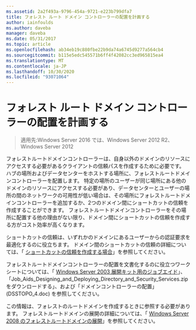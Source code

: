 ```yaml
---
ms.assetid: 2a2f493a-9796-454a-9721-e223b799dfa7
title: フォレスト ルート ドメイン コントローラーの配置を計画する
author: iainfoulds
ms.author: daveba
manager: daveba
ms.date: 05/31/2017
ms.topic: article
ms.openlocfilehash: ab34eb19c880fbe22b9da74a6745d9277a564cb4
ms.sourcegitcommit: b115e5edc545571b6ff4f42082cc3ed965815ea4
ms.translationtype: MT
ms.contentlocale: ja-JP
ms.lasthandoff: 10/30/2020
ms.locfileid: "93071064"
---
```

# <a name="planning-forest-root-domain-controller-placement"></a>フォレスト ルート ドメイン コントローラーの配置を計画する

> 適用先:Windows Server 2016 では、Windows Server 2012 R2、Windows Server 2012

フォレストルートドメインコントローラーは、自身以外のドメインのリソースにアクセスする必要があるクライアントの信頼パスを作成するために必要です。 ハブの場所およびデータセンターをホストする場所に、フォレストルートドメインコントローラーを配置します。 特定の場所のユーザーが同じ場所にある他のドメインのリソースにアクセスする必要があり、データセンターとユーザーの場所の間のネットワークの可用性が低い場合は、その場所にフォレストルートドメインコントローラーを追加するか、2つのドメイン間にショートカットの信頼を作成することができます。 フォレストルートドメインコントローラーをその場所に配置する他の理由がない限り、ドメイン間にショートカットの信頼を作成する方がコスト効率が高くなります。

ショートカットの信頼は、いずれかのドメインにあるユーザーからの認証要求を最適化するのに役立ちます。 ドメイン間のショートカットの信頼の詳細については、「 [ショートカットの信頼を作成する場合](/previous-versions/windows/it-pro/windows-server-2008-r2-and-2008/cc754538(v=ws.11))」を参照してください。

フォレストルートドメインコントローラーの配置を文書化するのに役立つワークシートについては、「 [Windows Server 2003 展開キット用のジョブエイド](https://microsoft.com/download/details.aspx?id=9608)」、「Job_Aids_Designing_and_Deploying_Directory_and_Security_Services.zip をダウンロードする」、および「ドメインコントローラーの配置」 (DSSTOPO_4.doc) を参照してください。

この情報は、フォレストのルートドメインを作成するときに参照する必要があります。 フォレストルートドメインの展開の詳細については、「 [Windows Server 2008 のフォレストルートドメインの展開](/previous-versions/windows/it-pro/windows-server-2008-r2-and-2008/cc731174(v=ws.10))」を参照してください。

